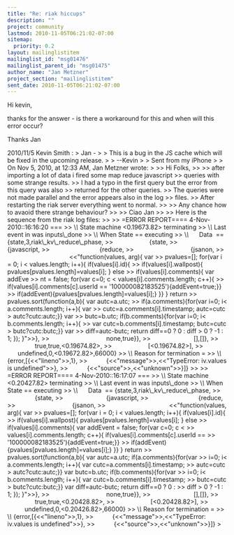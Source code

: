 ```yaml
---
title: "Re: riak hiccups"
description: ""
project: community
lastmod: 2010-11-05T06:21:02-07:00
sitemap:
  priority: 0.2
layout: mailinglistitem
mailinglist_id: "msg01476"
mailinglist_parent_id: "msg01475"
author_name: "Jan Metzner"
project_section: "mailinglistitem"
sent_date: 2010-11-05T06:21:02-07:00
---
```



Hi kevin,

thanks for the answer - is there a workaround for this and when will
this error occur?

Thanks
Jan

2010/11/5 Kevin Smith :
&gt; Jan -
&gt;
&gt; This is a bug in the JS cache which will be fixed in the upcoming release.
&gt;
&gt; --Kevin
&gt;
&gt; Sent from my iPhone
&gt;
&gt; On Nov 5, 2010, at 12:33 AM, Jan Metzner  wrote:
&gt;
&gt;&gt; Hi Folks,
&gt;&gt;
&gt;&gt; after importing a lot of data i fired some map reduce javascript
&gt;&gt; queries with some strange results.
&gt;&gt; I had a typo in the first query but the error from this query was also
&gt;&gt; returned for the other queries.
&gt;&gt; The queries were not made parallel and the error appears also in the log 
&gt;&gt; files.
&gt;&gt; After restarting the riak server everything went to normal.
&gt;&gt;
&gt;&gt; Any chance how to avaoid there strange behaviour?
&gt;&gt;
&gt;&gt; Ciao Jan
&gt;&gt;
&gt;&gt; Here is the sequence from the riak log files:
&gt;&gt;
&gt;&gt; =ERROR REPORT==== 4-Nov-2010::16:16:20 ===
&gt;&gt; \\*\\* State machine &lt;0.19673.82&gt; terminating
&gt;&gt; \\*\\* Last event in was inputs\\_done
&gt;&gt; \\*\\* When State == executing
&gt;&gt; \\*\\*      Data  == {state,3,riak\\_kv\\_reduce\\_phase,
&gt;&gt;                     {state,
&gt;&gt;                         {javascript,
&gt;&gt;                             {reduce,
&gt;&gt;                                 {jsanon,
&gt;&gt;                                     &lt;&lt;"function(values, arg){ var
&gt;&gt; pvalues=[]; for(var i = 0; i &lt; values.length; i++){ if(values[i].id){
&gt;&gt; if(values[i].wallpost){ pvalues[pvalues.length]=values[i]; } else
&gt;&gt; if(values[i].comments){ var addEve
&gt;&gt; nt = false; for(var c=0; c &lt; values[i].comments.length; c++){
&gt;&gt; if(values[i].comments[c].userId == '100000082183525'){addEvent=true;}}
&gt;&gt; if(addEvent){pvalues[pvalues.length]=values[i];} }} } return
&gt;&gt; pvalues.sort(function(a,b){ var autc=a.utc;
&gt;&gt; if(a.comments){for(var i=0; i&lt; a.comments.length; i++){ var
&gt;&gt; cutc=a.comments[i].timestamp; autc=cutc &gt; autc?cutc:autc;}} var
&gt;&gt; butc=b.utc; if(b.comments){for(var i=0; i&lt; b.comments.length; i++){
&gt;&gt; var cutc=b.comments[i].timestamp; butc=cutc &gt; butc?cutc:butc;}} var
&gt;&gt; diff=autc-butc; return diff==0 ? 0 : diff &gt; 0 ? -1 : 1; }); }"&gt;&gt;},
&gt;&gt;                                 none,true}},
&gt;&gt;                         [],[]},
&gt;&gt;                     true,true,&lt;0.19674.82&gt;,
&gt;&gt;                     [&lt;0.19674.82&gt;],
&gt;&gt;                     undefined,0,&lt;0.19672.82&gt;,66000}
&gt;&gt; \\*\\* Reason for termination =
&gt;&gt; \\*\\* {error,[{&lt;&lt;"lineno"&gt;&gt;,1},
&gt;&gt;           {&lt;&lt;"message"&gt;&gt;,&lt;&lt;"TypeError: iv.values is undefined"&gt;&gt;},
&gt;&gt;           {&lt;&lt;"source"&gt;&gt;,&lt;&lt;"unknown"&gt;&gt;}]}
&gt;&gt;
&gt;&gt; =ERROR REPORT==== 4-Nov-2010::16:17:07 ===
&gt;&gt; \\*\\* State machine &lt;0.20427.82&gt; terminating
&gt;&gt; \\*\\* Last event in was inputs\\_done
&gt;&gt; \\*\\* When State == executing
&gt;&gt; \\*\\*      Data  == {state,3,riak\\_kv\\_reduce\\_phase,
&gt;&gt;                     {state,
&gt;&gt;                         {javascript,
&gt;&gt;                             {reduce,
&gt;&gt;                                 {jsanon,
&gt;&gt;                                     &lt;&lt;"function(values, arg){ var
&gt;&gt; pvalues=[]; for(var i = 0; i &lt; values.length; i++){ if(values[i].id){
&gt;&gt; if(values[i].wallpost){ pvalues[pvalues.length]=values[i]; } else
&gt;&gt; if(values[i].comments){ var addEvent = false; for(var c=0; c &lt;
&gt;&gt; values[i].comments.length; c++){ if(values[i].comments[c].userId ==
&gt;&gt; '100000082183525'){addEvent=true;}}
&gt;&gt; if(addEvent){pvalues[pvalues.length]=values[i];} }} } return
&gt;&gt; pvalues.sort(function(a,b){ var autc=a.utc; if(a.comments){for(var
&gt;&gt; i=0; i&lt; a.comments.length; i++){ var cutc=a.comments[i].timestamp;
&gt;&gt; autc=cutc &gt; autc?cutc:autc;}} var butc=b.utc; if(b.comments){for(var
&gt;&gt; i=0; i&lt; b.comments.length; i++){ var cutc=b.comments[i].timestamp;
&gt;&gt; butc=cutc &gt; butc?cutc:butc;}} var diff=autc-butc; return diff==0 ? 0 :
&gt;&gt; diff &gt; 0 ? -1 : 1; }); }"&gt;&gt;},
&gt;&gt;                                 none,true}},
&gt;&gt;                         [],[]},
&gt;&gt;                     true,true,&lt;0.20428.82&gt;,
&gt;&gt;                     [&lt;0.20428.82&gt;],
&gt;&gt;                     undefined,0,&lt;0.20426.82&gt;,66000}
&gt;&gt; \\*\\* Reason for termination =
&gt;&gt; \\*\\* {error,[{&lt;&lt;"lineno"&gt;&gt;,1},
&gt;&gt;           {&lt;&lt;"message"&gt;&gt;,&lt;&lt;"TypeError: iv.values is undefined"&gt;&gt;},
&gt;&gt;           {&lt;&lt;"source"&gt;&gt;,&lt;&lt;"unknown"&gt;&gt;}]}
&gt;

